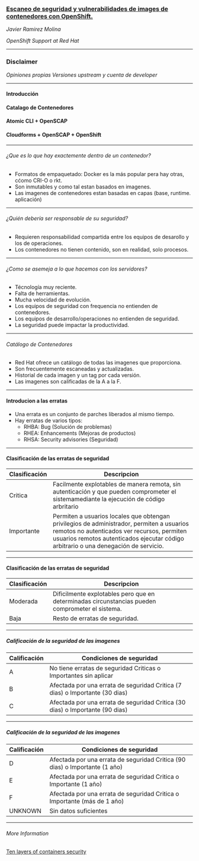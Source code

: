 ### [Escaneo de seguridad y vulnerabilidades de images de contenedores con OpenShift.](https://github.com/javilinux/conferences/tree/master/2018/supersec/escaneo)

*Javier Ramirez Molina*

*OpenShift Support at Red Hat*

---

### Disclaimer

*Opiniones propias*
*Versiones upstream y cuenta de developer*

---

#### Introducción
#### Catalago de Contenedores
#### Atomic CLI + OpenSCAP
#### Cloudforms + OpenSCAP + OpenShift

---

###### ¿Que es lo que hay exactemente dentro de un contenedor? 

* Formatos de empaquetado: Docker es la más popular pera hay otras, cćomo CRI-O o rkt.
* Son inmutables y como tal estan basados en imagenes.
* Las imagenes de contenedores estan basadas en capas (base, runtime. aplicación)

---

###### ¿Quién debería ser responsable de su seguridad? 

* Requieren responsabilidad compartida entre los equipos de desarollo y los de operaciones.
* Los contenedores no tienen contenido, son en realidad, solo procesos.

---
###### ¿Como se asemeja a lo que hacemos con los servidores?

* Técnología muy reciente.
* Falta de herramientas.
* Mucha velocidad de evolución. 
* Los equipos de seguridad con frequencia no entienden de contenedores.
* Los equipos de desarrollo/operaciones no entienden de seguridad.
* La seguridad puede impactar la productividad.
---
###### Catálogo de Contenedores 
- Red Hat ofrece un catálogo de todas las imagenes que proporciona.
- Son frecuentemente escaneadas y actualizadas.
- Historial de cada imagen y un tag por cada versión.
- Las imagenes son calificadas de la A a la F.

---
#### Introducion a las erratas

- Una errata es un conjunto de parches liberados al mismo tiempo.
- Hay erratas de varios tipos:
   - RHBA: Bug (Solución de problemas) 
   - RHEA: Enhancements (Mejoras de productos)
   - RHSA: Security advisories (Seguridad)

---
#### Clasificación de las erratas de seguridad
|Clasificación|Descripcion|
|-------------|-------------|
|Critica|Facilmente explotables de manera remota, sin autenticación y que pueden comprometer el sistemamediante la ejecución de código arbritario|
|Importante|Permiten a usuarios locales que obtengan privilegios de administrador, permiten a usuarios remotos no autenticados ver recursos, permiten usuarios remotos autenticados ejecutar código arbitrario o una denegación de servicio.|

---
#### Clasificación de las erratas de seguridad
|Clasificación|Descripcion|
|-------------|-------------|
|Moderada| Dificilmente explotables pero que en determinadas circunstancias pueden comprometer el sistema.|
|Baja|Resto de erratas de seguridad.|

---
##### Calificación de la seguridad de las imagenes
| Calificación | Condiciones de seguridad                                        |
|--------------|--------------------------|
|A             | No tiene erratas de seguridad Criticas o Importantes sin aplicar|
|B             | Afectada por una errata de seguridad Critica (7 dias) o Importante (30 dias)|
|C             | Afectada por una errata de seguridad Critica (30 dias) o Importante (90 dias)|

---
##### Calificación de la seguridad de las imagenes
| Calificación | Condiciones de seguridad                                        |
|--------------|--------------------------|
|D             | Afectada por una errata de seguridad Critica (90 dias) o Importante (1 año)|
|E             | Afectada por una errata de seguridad Critica o Importante (1 año)|
|F             | Afectada por una errata de seguridad Critica o Importante (más de 1 año)|
|UNKNOWN       | Sin datos suficientes|

---
###### More Information
[Ten layers of containers security](https://www.redhat.com/cms/managed-files/cl-container-security-openshift-cloud-devops-tech-detail-f7530kc-201705-en.pdf)


